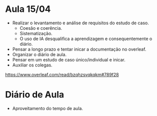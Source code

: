 # Aula 15/04
- Realizar o levantamento e análise de requisitos do estudo de caso.  
  - Coesão e coerência.  
  - Sistematização.  
  - O uso de IA desqualifica a aprendizagem e consequentemente o diário.  
- Pensar a longo prazo e tentar inicar a documentação no overleaf.  
- Organizar o diário de aula.  
- Pensar em um estudo de caso único/individual e inicar.  
- Auxiliar os colegas.

https://www.overleaf.com/read/bzqhzsvqkqkm#789f28
 
# Diário de Aula 
- Aproveitamento do tempo de aula.  



